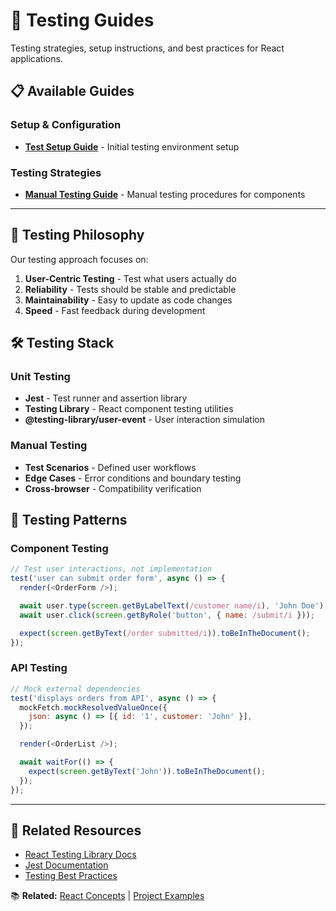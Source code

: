 # 🧪 Testing Guides

Testing strategies, setup instructions, and best practices for React applications.

## 📋 Available Guides

### Setup & Configuration

- **[Test Setup Guide](./test-setup-guide.md)** - Initial testing environment setup

### Testing Strategies

- **[Manual Testing Guide](./DisplayOrders.manual-test.md)** - Manual testing procedures for components

---

## 🎯 Testing Philosophy

Our testing approach focuses on:

1. **User-Centric Testing** - Test what users actually do
2. **Reliability** - Tests should be stable and predictable
3. **Maintainability** - Easy to update as code changes
4. **Speed** - Fast feedback during development

## 🛠️ Testing Stack

### Unit Testing

- **Jest** - Test runner and assertion library
- **Testing Library** - React component testing utilities
- **@testing-library/user-event** - User interaction simulation

### Manual Testing

- **Test Scenarios** - Defined user workflows
- **Edge Cases** - Error conditions and boundary testing
- **Cross-browser** - Compatibility verification

## 📖 Testing Patterns

### Component Testing

```javascript
// Test user interactions, not implementation
test('user can submit order form', async () => {
  render(<OrderForm />);

  await user.type(screen.getByLabelText(/customer name/i), 'John Doe');
  await user.click(screen.getByRole('button', { name: /submit/i }));

  expect(screen.getByText(/order submitted/i)).toBeInTheDocument();
});
```

### API Testing

```javascript
// Mock external dependencies
test('displays orders from API', async () => {
  mockFetch.mockResolvedValueOnce({
    json: async () => [{ id: '1', customer: 'John' }],
  });

  render(<OrderList />);

  await waitFor(() => {
    expect(screen.getByText('John')).toBeInTheDocument();
  });
});
```

---

## 🔗 Related Resources

- [React Testing Library Docs](https://testing-library.com/docs/react-testing-library/intro/)
- [Jest Documentation](https://jestjs.io/docs/getting-started)
- [Testing Best Practices](https://kentcdodds.com/blog/common-mistakes-with-react-testing-library)

📚 **Related:** [React Concepts](../react-concepts/) | [Project Examples](../../projects/)
